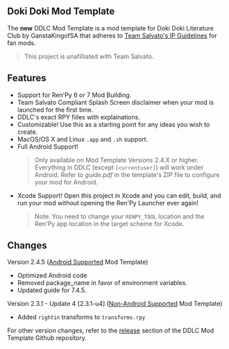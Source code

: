 ## Doki Doki Mod Template

The **new** DDLC Mod Template is a mod template for Doki Doki Literature Club by GanstaKingofSA that adheres to [Team Salvato's IP Guidelines](http://teamsalvato.com/ip-guidelines/) for fan mods.
> This project is unafilliated with Team Salvato.

## Features
- Support for Ren'Py 6 or 7 Mod Building.
- Team Salvato Compliant Splash Screen disclaimer when your mod is launched for the first time.
- DDLC's exact RPY fiiles with explainations.
- Customizable! Use this as a starting point for any ideas you wish to create.
- MacOS/OS X and Linux `.app` and `.sh` support.
- Full Android Support!
  > Only available on Mod Template Versions 2.4.X or higher. Everything in DDLC (except `[currentuser]`) will work under Android. Refer to *guide.pdf* in the template's ZIP file to configure your mod for Android.
- Xcode Support! Open this project in Xcode and you can edit, build, and run your mod without opening the Ren'Py Launcher ever again! 
  > Note: You need to change your `RENPY_TOOL` location and the Ren'Py app location in the target scheme for Xcode.

## Changes

Version 2.4.5 (<u>Android Supported</u> Mod Template)
- Optimized Android code
- Removed package_name in favor of environment variables.
- Updated guide for 7.4.5.

Version 2.3.1 - Update 4 [2.3.1-u4] (<u>Non-Android Supported</u> Mod Template)
- Added `rightin` transforms to `transforms.rpy`

For other version changes, refer to the [release](https://github.com/GanstaKingofSA/DDLCModTemplate2.0/releases) section of the DDLC Mod Template Github repository.
